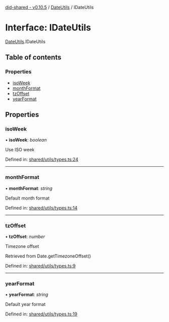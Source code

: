 [did-shared - v0.10.5](../README.md) / [DateUtils](../modules/dateutils.md) / IDateUtils

# Interface: IDateUtils

[DateUtils](../modules/dateutils.md).IDateUtils

## Table of contents

### Properties

- [isoWeek](dateutils.idateutils.md#isoweek)
- [monthFormat](dateutils.idateutils.md#monthformat)
- [tzOffset](dateutils.idateutils.md#tzoffset)
- [yearFormat](dateutils.idateutils.md#yearformat)

## Properties

### isoWeek

• **isoWeek**: *boolean*

Use ISO week

Defined in: [shared/utils/types.ts:24](https://github.com/Puzzlepart/did/blob/dev/shared/utils/types.ts#L24)

___

### monthFormat

• **monthFormat**: *string*

Default month format

Defined in: [shared/utils/types.ts:14](https://github.com/Puzzlepart/did/blob/dev/shared/utils/types.ts#L14)

___

### tzOffset

• **tzOffset**: *number*

Timezone offset

Retrieved from Date.getTimezoneOffset()

Defined in: [shared/utils/types.ts:9](https://github.com/Puzzlepart/did/blob/dev/shared/utils/types.ts#L9)

___

### yearFormat

• **yearFormat**: *string*

Default year format

Defined in: [shared/utils/types.ts:19](https://github.com/Puzzlepart/did/blob/dev/shared/utils/types.ts#L19)
